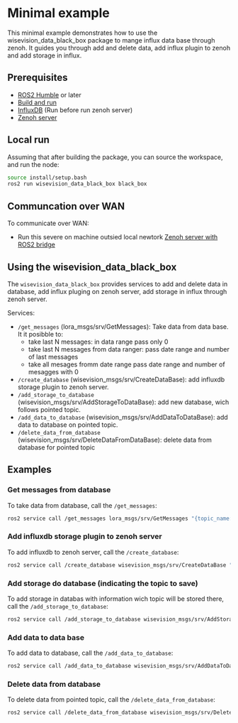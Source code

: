 # Minimal example
This minimal example demonstrates how to use the wisevision_data_black_box package to mange influx data base through zenoh. It guides you through add and delete data, add influx plugin to zenoh and add storage in influx.
## Prerequisites
- [ROS2 Humble](https://docs.ros.org/en/humble/Installation.html) or later
- [Build and run](BUILD.md)
- [InfluxDB](INSTALL_INFLUXDB.md) (Run before run zenoh server)
- [Zenoh server](INSTALL_ZENOH.md)

## Local run
Assuming that after building the package, you can source the workspace, and run the node:
``` bash
source install/setup.bash
ros2 run wisevision_data_black_box black_box
```
## Communcation over WAN
To communicate over WAN:
- Run this severe on machine outsied local newtork [Zenoh server with ROS2 bridge](INSTALL_ZENOH_ROS2.md)

## Using the wisevision_data_black_box

The `wisevision_data_black_box` provides services to add and delete data in database, add influx pluging on zenoh server, add storage in influx through zenoh server.

Services:
- `/get_messages` (lora_msgs/srv/GetMessages): Take data from data base. It it posibble to:
    - take last N messages: in data range pass only 0
    - take last N messages from data ranger: pass date range and number of last messages
    - take all mesages fromm date range pass date range and number of mesagges with 0
- `/create_database` (wisevision_msgs/srv/CreateDataBase): add influxdb storage plugin to zenoh server.
- `/add_storage_to_database` (wisevision_msgs/srv/AddStorageToDataBase): add new database, wich follows pointed topic.
- `/add_data_to_database`  (wisevision_msgs/srv/AddDataToDataBase): add data to database on pointed topic.
- `/delete_data_from_database` (wisevision_msgs/srv/DeleteDataFromDataBase): delete data from database for pointed topic

## Examples

### Get messages from database
To take data from database, call the `/get_messages`:
``` bash
ros2 service call /get_messages lora_msgs/srv/GetMessages "{topic_name: 'devices_data', message_type: 'lora_msgs/MicroPublisher', time_start: {year: 0, month: 0, day: 0, hour: 0, minute: 0, second: 0, nanosecond: 0}, time_end: {year: 0, month: 0, day: 0, hour: 0, minute: 0, second: 0, nanosecond: 0}, number_of_msgs: 5}"
```

### Add influxdb storage plugin to zenoh server
To add influxdb to zenoh server, call the `/create_database`:
``` bash
ros2 service call /create_database wisevision_msgs/srv/CreateDataBase "{key_expr: 'demo/example/**', storage_name: 'influxdb', db_name: 'zenoh_stabilzation', create_db: true}"
```

### Add storage do database (indicating the topic to save)
To add storage in databas with information wich topic will be stored there, call the `/add_storage_to_database`:
``` bash
ros2 service call /add_storage_to_database wisevision_msgs/srv/AddStorageToDataBase "{storage_name: 'influxdb'}"
```
### Add data to data base
To add data to database, call the `/add_data_to_database`:
``` bash
ros2 service call /add_data_to_database wisevision_msgs/srv/AddDataToDataBase "{db_path: '/demo/example/test/id', query: '{\"key\": 1}'}"
```
### Delete data from database
To delete data from pointed topic, call the `/delete_data_from_database`:
``` bash
ros2 service call /delete_data_from_database wisevision_msgs/srv/DeleteDataFromDataBase "{db_path: '/demo/example/test/id'}"
```